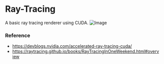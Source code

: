 # Ray-Tracing
A basic ray tracing renderer using CUDA.
![Image](https://raw.githubusercontent.com/turrentrock/Ray-Tracing/master/res/HighResSphere.jpg)
### Reference
* https://devblogs.nvidia.com/accelerated-ray-tracing-cuda/
* https://raytracing.github.io/books/RayTracingInOneWeekend.html#overview

